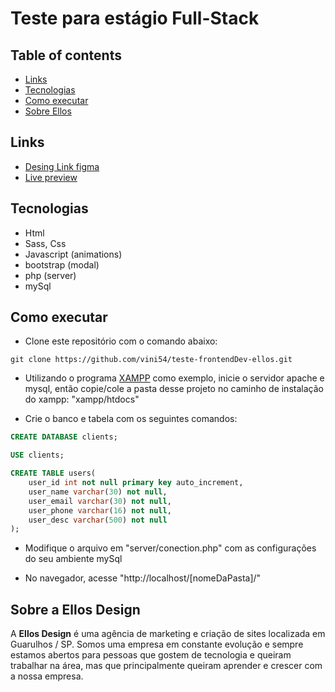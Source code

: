 # Teste para estágio Full-Stack

## Table of contents

- [Links](#links)
- [Tecnologias](#tecnologias)
- [Como executar](#como-executar)
- [Sobre Ellos](#sobre-a-ellos-design)

## Links

- [Desing Link figma](https://www.figma.com/file/1Uq4yiUqZD4nVhVGmctnll/Ellos-design-test?t=HxU3IvITdFdwiZkv-6)
- [Live preview](https://m-marketinglanding.000webhostapp.com/)

## Tecnologias

- Html
- Sass, Css
- Javascript (animations)
- bootstrap (modal)
- php (server)
- mySql

## Como executar

- Clone este repositório com o comando abaixo:

```
git clone https://github.com/vini54/teste-frontendDev-ellos.git
```

- Utilizando o programa [XAMPP](https://www.apachefriends.org/pt_br/index.html) como exemplo, inicie o servidor apache e mysql, então copie/cole a pasta desse projeto no caminho de instalação do xampp: "xampp/htdocs"

- Crie o banco e tabela com os seguintes comandos:

```sql
CREATE DATABASE clients;

USE clients;

CREATE TABLE users(
    user_id int not null primary key auto_increment,
    user_name varchar(30) not null,
    user_email varchar(30) not null,
    user_phone varchar(16) not null,
    user_desc varchar(500) not null
);
```

- Modifique o arquivo em "server/conection.php" com as configurações do seu ambiente mySql

- No navegador, acesse "http://localhost/[nomeDaPasta]/"

## Sobre a Ellos Design

A **Ellos Design** é uma agência de marketing e criação de sites localizada em Guarulhos / SP. Somos uma empresa em constante evolução e sempre estamos abertos para pessoas que gostem de tecnologia e queiram trabalhar na área, mas que principalmente queiram aprender e crescer com a nossa empresa.
